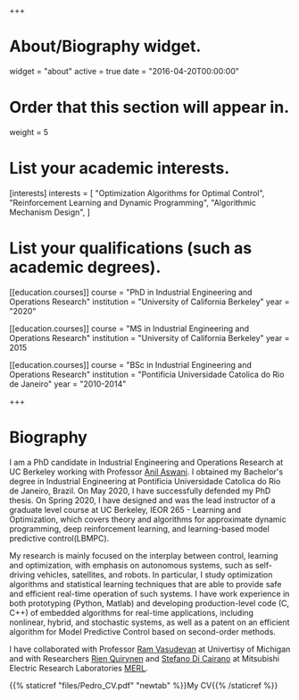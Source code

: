 +++
# About/Biography widget.
widget = "about"
active = true
date = "2016-04-20T00:00:00"

# Order that this section will appear in.
weight = 5

# List your academic interests.
[interests]
  interests = [
    "Optimization Algorithms for Optimal Control",
    "Reinforcement Learning and Dynamic Programming",
    "Algorithmic Mechanism Design",
  ]

# List your qualifications (such as academic degrees).
[[education.courses]]
  course = "PhD in Industrial Engineering and Operations Research"
  institution = "University of California Berkeley"
  year = "2020"

[[education.courses]]
  course = "MS in Industrial Engineering and Operations Research"
  institution = "University of California Berkeley"
  year = 2015

[[education.courses]]
  course = "BSc in Industrial Engineering and Operations Research"
  institution = "Pontificia Universidade Catolica do Rio de Janeiro"
  year = "2010-2014"
 
+++

# Biography

I am a PhD candidate in Industrial Engineering and Operations Research at UC Berkeley working with Professor [Anil Aswani](https://aswani.ieor.berkeley.edu/). I obtained my Bachelor's degree in Industrial Engineering at Pontificia Universidade Catolica do Rio de Janeiro, Brazil. On May 2020, I have successfully defended my PhD thesis. On Spring 2020, I have designed and was the lead instructor of a graduate level course at UC Berkeley, IEOR 265 - Learning and Optimization, which covers theory and algorithms for approximate dynamic programming, deep reinforcement learning, and learning-based model predictive control(LBMPC).

My research is mainly focused on the interplay between control, learning and optimization, with emphasis on autonomous systems, such as self-driving vehicles, satellites, and robots. In particular, I study optimization algorithms and statistical learning techniques that are able to provide safe and efficient real-time operation of such systems. I have work experience in both prototyping (Python, Matlab) and developing production-level code (C, C++) of embedded algorithms for real-time applications, including nonlinear, hybrid, and stochastic systems, as well as a patent on an efficient algorithm for Model Predictive Control based on second-order methods.

I have collaborated with Professor [Ram Vasudevan](http://www.roahmlab.com/ram-personal) at Univertisy of Michigan and with Researchers [Rien Quirynen](https://scholar.google.de/citations?user=i3vsPLcAAAAJ&hl=en) and [Stefano Di Cairano](https://scholar.google.de/citations?user=Kl8rWSgAAAAJ&hl=en) at Mitsubishi Electric Research Laboratories [MERL](http://www.merl.com/).

{{% staticref "files/Pedro_CV.pdf" "newtab" %}}My CV{{% /staticref %}}